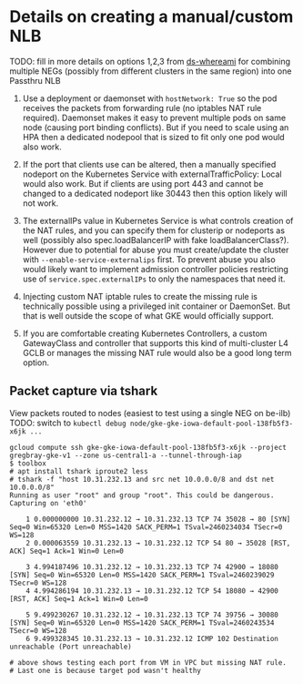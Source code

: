 # Details on creating a manual/custom NLB

TODO: fill in more details on options 1,2,3 from [ds-whereami](./ds-whereami.yaml) for combining multiple NEGs (possibly from different clusters in the same region) into one Passthru NLB

1) Use a deployment or daemonset with `hostNetwork: True` so the pod receives the packets from forwarding rule (no iptables NAT rule required). Daemonset makes it easy to prevent multiple pods on same node (causing port binding conflicts). But if you need to scale using an HPA then a dedicated nodepool that is sized to fit only one pod would also work.

2) If the port that clients use can be altered, then a manually specified nodeport on the Kubernetes Service with externalTrafficPolicy: Local would also work. But if clients are using port 443 and cannot be changed to a dedicated nodeport like 30443 then this option likely will not work.

3) The externalIPs value in Kubernetes Service is what controls creation of the NAT rules, and you can specify them for clusterip or nodeports as well (possibly also spec.loadBalancerIP with fake loadBalancerClass?). However due to potential for abuse you must create/update the cluster with `--enable-service-externalips` first. To prevent abuse you also would likely want to implement admission controller policies restricting use of `service.spec.externalIPs` to only the namespaces that need it.

4) Injecting custom NAT iptable rules to create the missing rule is technically possible using a privileged init container or DaemonSet. But that is well outside the scope of what GKE would officially support.

5) If you are comfortable creating Kubernetes Controllers, a custom GatewayClass and controller that supports this kind of multi-cluster L4 GCLB or manages the missing NAT rule would also be a good long term option.

## Packet capture via tshark

View packets routed to nodes (easiest to test using a single NEG on be-ilb)
TODO: switch to `kubectl debug node/gke-gke-iowa-default-pool-138fb5f3-x6jk ...`

```
gcloud compute ssh gke-gke-iowa-default-pool-138fb5f3-x6jk --project gregbray-gke-v1 --zone us-central1-a --tunnel-through-iap 
$ toolbox
# apt install tshark iproute2 less
# tshark -f "host 10.31.232.13 and src net 10.0.0.0/8 and dst net 10.0.0.0/8"
Running as user "root" and group "root". This could be dangerous.
Capturing on 'eth0'

    1 0.000000000 10.31.232.12 → 10.31.232.13 TCP 74 35028 → 80 [SYN] Seq=0 Win=65320 Len=0 MSS=1420 SACK_PERM=1 TSval=2460234034 TSecr=0 WS=128
    2 0.000063559 10.31.232.13 → 10.31.232.12 TCP 54 80 → 35028 [RST, ACK] Seq=1 Ack=1 Win=0 Len=0

    3 4.994187496 10.31.232.12 → 10.31.232.13 TCP 74 42900 → 18080 [SYN] Seq=0 Win=65320 Len=0 MSS=1420 SACK_PERM=1 TSval=2460239029 TSecr=0 WS=128
    4 4.994286194 10.31.232.13 → 10.31.232.12 TCP 54 18080 → 42900 [RST, ACK] Seq=1 Ack=1 Win=0 Len=0

    5 9.499230267 10.31.232.12 → 10.31.232.13 TCP 74 39756 → 30080 [SYN] Seq=0 Win=65320 Len=0 MSS=1420 SACK_PERM=1 TSval=2460243534 TSecr=0 WS=128
    6 9.499328345 10.31.232.13 → 10.31.232.12 ICMP 102 Destination unreachable (Port unreachable)

# above shows testing each port from VM in VPC but missing NAT rule.
# Last one is because target pod wasn't healthy
```
